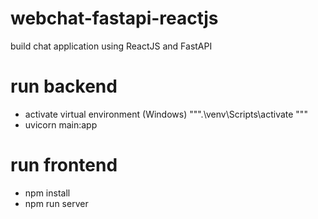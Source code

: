# webchat-fastapi-reactjs
 build chat application using ReactJS and FastAPI

# run backend

- activate virtual environment (Windows)
 """.\venv\Scripts\activate """
- uvicorn main:app

# run frontend
- npm install
- npm run server
